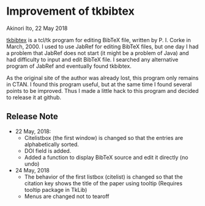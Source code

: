 # Improvement of tkbibtex

Akinori Ito, 22 May 2018

[tkbibtex](https://ctan.org/tex-archive/biblio/bibtex/utils/tkbibtex/) is a tcl/tk program for editing BibTeX file, written by P. I. Corke in March, 2000.
I used to use JabRef for editing BibTeX files, but one day I had a problem that JabRef does not start
(it might be a problem of Java) and had difficulty to input and edit BibTeX file.
I searched any alternative program of JabRef and eventually found tkbibtex.

As the original site of the author was already lost, this program only remains in CTAN. I found this program useful, but at the same time I found several points to be improved. Thus I made a little hack to this program and decided to release it at github.

## Release Note

- 22 May, 2018:
    - Citelistbox (the first window) is changed so that the entries are alphabetically sorted.
    - DOI field is added.
    - Added a function to display BibTeX source and edit it directly (no undo)
- 24 May, 2018
    - The behavior of the first listbox (citelist) is changed so that the citation key shows the title of the paper using tooltip (Requires tooltip package in TkLib)
    - Menus are changed not to tearoff
    